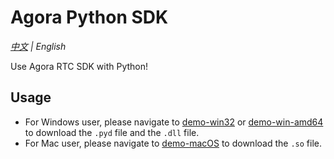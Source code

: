 # Agora Python SDK
*[中文](Readme.zh.md) | English*

Use Agora RTC SDK with Python! 
## Usage
- For Windows user, please navigate to [demo-win32](https://github.com/AgoraIO-Community/Agora-Python-SDK/tree/master/demo-win32) or [demo-win-amd64](https://github.com/AgoraIO-Community/Agora-Python-SDK/tree/master/demo-win-amd64) to download the `.pyd` file and the `.dll` file.
- For Mac user, please navigate to [demo-macOS](https://github.com/AgoraIO-Community/Agora-Python-SDK/tree/master/demo-macOS) to download the `.so` file. 
